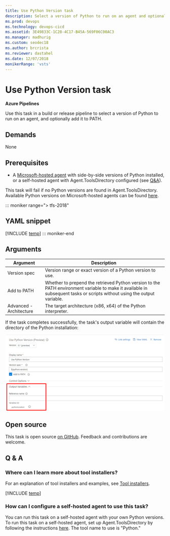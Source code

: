```yaml
---
title: Use Python Version task
description: Select a version of Python to run on an agent and optionally add it to PATH
ms.prod: devops
ms.technology: devops-cicd
ms.assetid: 3E49833C-1C28-4C17-B45A-569F06C00AC3
ms.manager: madhurig
ms.custom: seodec18
ms.author: brcrista
ms.reviewer: dastahel
ms.date: 12/07/2018
monikerRange: 'vsts'
---
```


# Use Python Version task

**Azure Pipelines**

Use this task in a build or release pipeline to select a version of Python to run on an agent, and optionally add it to PATH.

## Demands

None

## Prerequisites

* A [Microsoft-hosted agent](../../agents/hosted.md#software) with side-by-side versions of Python installed, or a self-hosted agent with Agent.ToolsDirectory configured (see [Q&A](#how-can-i-configure-a-self-hosted-agent-to-use-this-task)).

This task will fail if no Python versions are found in Agent.ToolsDirectory. Available Python versions on Microsoft-hosted agents can be found [here](../../agents/hosted.md#software).

::: moniker range="> tfs-2018"
## YAML snippet
[!INCLUDE [temp](../_shared/yaml/UsePythonVersionV0.md)]
::: moniker-end

## Arguments

| Argument | Description |
|----------|-------------|
| Version spec | Version range or exact version of a Python version to use. |
| Add to PATH | Whether to prepend the retrieved Python version to the PATH environment variable to make it available in subsequent tasks or scripts without using the output variable. |
| Advanced - Architecture | The target architecture (x86, x64) of the Python interpreter. |

If the task completes successfully, the task's output variable will contain the directory of the Python installation:

![output variable](_img/use_python_version_output_variable.png)

## Open source

This task is open source [on GitHub](https://github.com/Microsoft/azure-pipelines-tasks). Feedback and contributions are welcome.

## Q & A
<!-- BEGINSECTION class="md-qanda" -->

### Where can I learn more about tool installers?

For an explanation of tool installers and examples, see [Tool installers](../../process/tasks.md#tool-installers).

[!INCLUDE [temp](../../_shared/qa-agents.md)]

### How can I configure a self-hosted agent to use this task?

You can run this task on a self-hosted agent with your own Python versions.
To run this task on a self-hosted agent, set up Agent.ToolsDirectory by following the instructions [here](https://github.com/Microsoft/vsts-task-tool-lib/blob/master/docs/overview.md#tool-cache).
The tool name to use is "Python."

<!-- ENDSECTION -->
